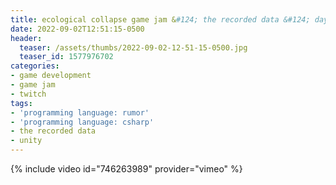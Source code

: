 ```yaml
---
title: ecological collapse game jam &#124; the recorded data &#124; day 1
date: 2022-09-02T12:51:15-0500
header:
  teaser: /assets/thumbs/2022-09-02-12-51-15-0500.jpg
  teaser_id: 1577976702
categories:
- game development
- game jam
- twitch
tags:
- 'programming language: rumor'
- 'programming language: csharp'
- the recorded data
- unity
---
```

{% include video id="746263989" provider="vimeo" %}
